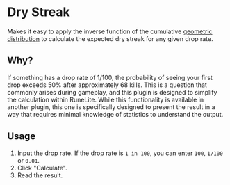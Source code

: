 # Dry Streak
Makes it easy to apply the inverse function of the cumulative [geometric distribution](https://en.wikipedia.org/wiki/Geometric_distribution) to calculate the expected dry streak for any given drop rate.

## Why?
If something has a drop rate of 1/100, the probability of seeing your first drop exceeds 50% after approximately 68 kills. This is a question that commonly arises during gameplay, and this plugin is designed to simplify the calculation within RuneLite. While this functionality is available in another plugin, this one is specifically designed to present the result in a way that requires minimal knowledge of statistics to understand the output.

## Usage
1. Input the drop rate. If the drop rate is `1 in 100`, you can enter `100`, `1/100` or `0.01`.
2. Click "Calculate".
3. Read the result.
